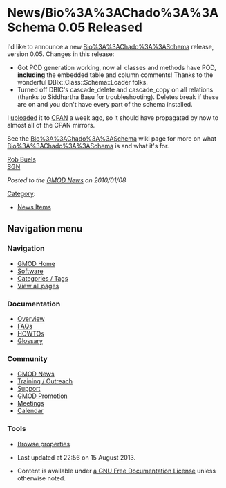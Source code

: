 



<span id="top"></span>




# <span dir="auto">News/Bio%3A%3AChado%3A%3ASchema 0.05 Released</span>









I'd like to announce a new
[Bio%3A%3AChado%3A%3ASchema](../Bio%3A%3AChado%3A%3ASchema "Bio%3A%3AChado%3A%3ASchema")
release, version 0.05. Changes in this release:

- Got POD generation working, now all classes and methods have POD,
  **including** the embedded table and column comments! Thanks to the
  wonderful DBIx::Class::Schema::Loader folks.
- Turned off DBIC's cascade_delete and cascade_copy on all relations
  (thanks to Siddhartha Basu for troubleshooting). Deletes break if
  these are on and you don't have every part of the schema installed.

I <a href="http://search.cpan.org/dist/Bio-Chado-Schema/"
class="external text" rel="nofollow">uploaded</a> it to
<a href="http://cpan.org" class="external text" rel="nofollow">CPAN</a>
a week ago, so it should have propagated by now to almost all of the
CPAN mirrors.

See the [Bio%3A%3AChado%3A%3ASchema](../Bio%3A%3AChado%3A%3ASchema "Bio%3A%3AChado%3A%3ASchema")
wiki page for more on what
[Bio%3A%3AChado%3A%3ASchema](../Bio%3A%3AChado%3A%3ASchema "Bio%3A%3AChado%3A%3ASchema") is and
what it's for.

[Rob Buels](../User%3ARobertBuels "User%3ARobertBuels")  
[SGN](../Category%3ASGN "Category%3ASGN")

  



*Posted to the [GMOD News](../GMOD_News "GMOD News") on 2010/01/08*






[Category](../Special%3ACategories "Special%3ACategories"):

- [News Items](../Category%3ANews_Items "Category%3ANews Items")






## Navigation menu







<a href="../Main_Page"
style="background-image: url(../../images/GMOD-cogs.png);"
title="Visit the main page"></a>


### Navigation



- <span id="n-GMOD-Home">[GMOD Home](../Main_Page)</span>
- <span id="n-Software">[Software](../GMOD_Components)</span>
- <span id="n-Categories-.2F-Tags">[Categories /
  Tags](../Categories)</span>
- <span id="n-View-all-pages">[View all
  pages](../Special:AllPages)</span>




### Documentation



- <span id="n-Overview">[Overview](../Overview)</span>
- <span id="n-FAQs">[FAQs](../Category%3AFAQ)</span>
- <span id="n-HOWTOs">[HOWTOs](../Category%3AHOWTO)</span>
- <span id="n-Glossary">[Glossary](../Glossary)</span>




### Community



- <span id="n-GMOD-News">[GMOD News](../GMOD_News)</span>
- <span id="n-Training-.2F-Outreach">[Training /
  Outreach](../Training_and_Outreach)</span>
- <span id="n-Support">[Support](../Support)</span>
- <span id="n-GMOD-Promotion">[GMOD Promotion](../GMOD_Promotion)</span>
- <span id="n-Meetings">[Meetings](../Meetings)</span>
- <span id="n-Calendar">[Calendar](../Calendar)</span>




### Tools

- <span id="t-smwbrowselink"><a href="../Special%3ABrowse/News-2FBio%3A%3AChado%3A%3ASchema_0.05_Released"
  rel="smw-browse">Browse properties</a></span>



- <span id="footer-info-lastmod">Last updated at 22:56 on 15 August
  2013.</span>
<!-- - <span id="footer-info-viewcount">6,490 page views.</span> -->
- <span id="footer-info-copyright">Content is available under
  <a href="http://www.gnu.org/licenses/fdl-1.3.html" class="external"
  rel="nofollow">a GNU Free Documentation License</a> unless otherwise
  noted.</span>

<!-- -->



<!-- -->




